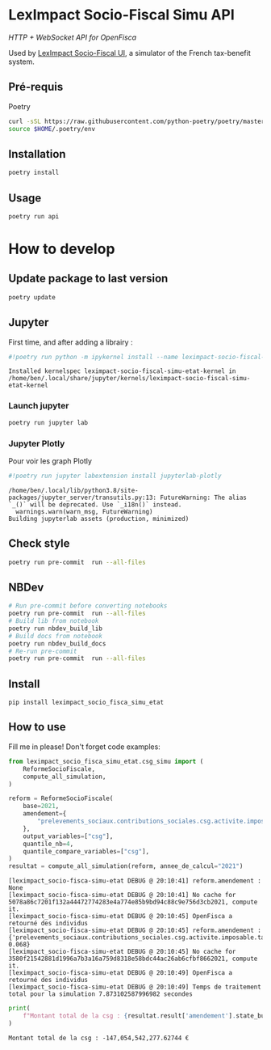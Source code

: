 # LexImpact Socio-Fiscal Simu API




_HTTP + WebSocket API for OpenFisca_

Used by [LexImpact Socio-Fiscal UI](https://github.com/leximpact/leximpact-socio-fiscal-ui), a simulator of the French tax-benefit system.

## Pré-requis
Poetry
```bash
curl -sSL https://raw.githubusercontent.com/python-poetry/poetry/master/get-poetry.py | python
source $HOME/.poetry/env
```

## Installation

```bash
poetry install
```

## Usage

```bash
poetry run api
```

# How to develop

## Update package to last version

```bash
poetry update
```

## Jupyter

First time, and after adding a librairy :

```python
#!poetry run python -m ipykernel install --name leximpact-socio-fiscal-simu-etat-kernel --user
```

    Installed kernelspec leximpact-socio-fiscal-simu-etat-kernel in /home/ben/.local/share/jupyter/kernels/leximpact-socio-fiscal-simu-etat-kernel


### Launch jupyter

```bash
poetry run jupyter lab

```

### Jupyter Plotly

Pour voir les graph Plotly

```python
#!poetry run jupyter labextension install jupyterlab-plotly
```

    /home/ben/.local/lib/python3.8/site-packages/jupyter_server/transutils.py:13: FutureWarning: The alias `_()` will be deprecated. Use `_i18n()` instead.
      warnings.warn(warn_msg, FutureWarning)
    Building jupyterlab assets (production, minimized)


## Check style
```bash
poetry run pre-commit  run --all-files
```


## NBDev

```bash
# Run pre-commit before converting notebooks
poetry run pre-commit  run --all-files
# Build lib from notebook
poetry run nbdev_build_lib
# Build docs from notebook
poetry run nbdev_build_docs
# Re-run pre-commit
poetry run pre-commit  run --all-files

```


## Install

`pip install leximpact_socio_fisca_simu_etat`

## How to use

Fill me in please! Don't forget code examples:

```python
from leximpact_socio_fisca_simu_etat.csg_simu import (
    ReformeSocioFiscale,
    compute_all_simulation,
)

reform = ReformeSocioFiscale(
    base=2021,
    amendement={
        "prelevements_sociaux.contributions_sociales.csg.activite.imposable.taux": 0.068,
    },
    output_variables=["csg"],
    quantile_nb=4,
    quantile_compare_variables=["csg"],
)
resultat = compute_all_simulation(reform, annee_de_calcul="2021")
```

    [leximpact_socio-fisca-simu-etat DEBUG @ 20:10:41] reform.amendement : None
    [leximpact_socio-fisca-simu-etat DEBUG @ 20:10:41] No cache for 5078a86c7201f132a44472774283e4a774e85b9bd94c88c9e756d3cb2021, compute it.
    [leximpact_socio-fisca-simu-etat DEBUG @ 20:10:45] OpenFisca a retourné des individus
    [leximpact_socio-fisca-simu-etat DEBUG @ 20:10:45] reform.amendement : {'prelevements_sociaux.contributions_sociales.csg.activite.imposable.taux': 0.068}
    [leximpact_socio-fisca-simu-etat DEBUG @ 20:10:45] No cache for 3580f21542881d1996a7b3a16a759d8318e58bdc44ac26ab6cfbf8662021, compute it.
    [leximpact_socio-fisca-simu-etat DEBUG @ 20:10:49] OpenFisca a retourné des individus
    [leximpact_socio-fisca-simu-etat DEBUG @ 20:10:49] Temps de traitement total pour la simulation 7.873102587996982 secondes


```python
print(
    f"Montant total de la csg : {resultat.result['amendement'].state_budget['csg']:,} €"
)
```

    Montant total de la csg : -147,054,542,277.62744 €

